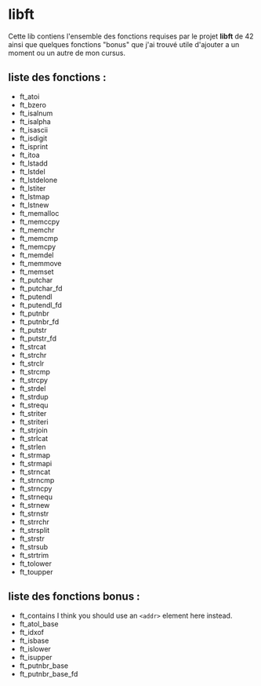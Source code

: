 # libft
Cette lib contiens l'ensemble des fonctions requises par le projet **libft** de 42 ainsi que quelques fonctions "bonus" que j'ai trouvé utile d'ajouter a un moment ou un autre de mon cursus.

## liste des fonctions :
* ft_atoi
* ft_bzero
* ft_isalnum
* ft_isalpha
* ft_isascii
* ft_isdigit
* ft_isprint
* ft_itoa
* ft_lstadd
* ft_lstdel
* ft_lstdelone
* ft_lstiter
* ft_lstmap
* ft_lstnew
* ft_memalloc
* ft_memccpy
* ft_memchr
* ft_memcmp
* ft_memcpy
* ft_memdel
* ft_memmove
* ft_memset
* ft_putchar
* ft_putchar_fd
* ft_putendl
* ft_putendl_fd
* ft_putnbr
* ft_putnbr_fd
* ft_putstr
* ft_putstr_fd
* ft_strcat
* ft_strchr
* ft_strclr
* ft_strcmp
* ft_strcpy
* ft_strdel
* ft_strdup
* ft_strequ
* ft_striter
* ft_striteri
* ft_strjoin
* ft_strlcat
* ft_strlen
* ft_strmap
* ft_strmapi
* ft_strncat
* ft_strncmp
* ft_strncpy
* ft_strnequ
* ft_strnew
* ft_strnstr
* ft_strrchr
* ft_strsplit
* ft_strstr
* ft_strsub
* ft_strtrim
* ft_tolower
* ft_toupper

## liste des fonctions bonus :
* ft_contains
I think you should use an
`<addr>` element here instead.
* ft_atol_base
* ft_idxof
* ft_isbase
* ft_islower
* ft_isupper
* ft_putnbr_base
* ft_putnbr_base_fd
